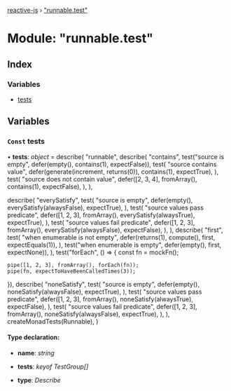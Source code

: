 [reactive-js](../README.md) › ["runnable.test"](_runnable_test_.md)

# Module: "runnable.test"

## Index

### Variables

* [tests](_runnable_test_.md#const-tests)

## Variables

### `Const` tests

• **tests**: *object* = describe(
  "runnable",
  describe(
    "contains",
    test("source is empty", defer(empty<number>(), contains(1), expectFalse)),
    test(
      "source contains value",
      defer(generate(increment, returns<number>(0)), contains(1), expectTrue),
    ),
    test(
      "source does not contain value",
      defer([2, 3, 4], fromArray(), contains(1), expectFalse),
    ),
  ),

  describe(
    "everySatisfy",
    test(
      "source is empty",
      defer(empty(), everySatisfy(alwaysFalse), expectTrue),
    ),
    test(
      "source values pass predicate",
      defer([1, 2, 3], fromArray(), everySatisfy(alwaysTrue), expectTrue),
    ),
    test(
      "source values fail predicate",
      defer([1, 2, 3], fromArray(), everySatisfy(alwaysFalse), expectFalse),
    ),
  ),
  describe(
    "first",
    test(
      "when enumerable is not empty",
      defer(returns(1), compute(), first, expectEquals(1)),
    ),
    test("when enumerable is empty", defer(empty(), first, expectNone)),
  ),
  test("forEach", () => {
    const fn = mockFn();

    pipe([1, 2, 3], fromArray(), forEach(fn));
    pipe(fn, expectToHaveBeenCalledTimes(3));
  }),
  describe(
    "noneSatisfy",
    test(
      "source is empty",
      defer(empty(), noneSatisfy(alwaysFalse), expectTrue),
    ),
    test(
      "source values pass predicate",
      defer([1, 2, 3], fromArray(), noneSatisfy(alwaysTrue), expectFalse),
    ),
    test(
      "source values fail predicate",
      defer([1, 2, 3], fromArray(), noneSatisfy(alwaysFalse), expectTrue),
    ),
  ),
  createMonadTests(Runnable),
)

#### Type declaration:

* **name**: *string*

* **tests**: *keyof TestGroup[]*

* **type**: *Describe*
